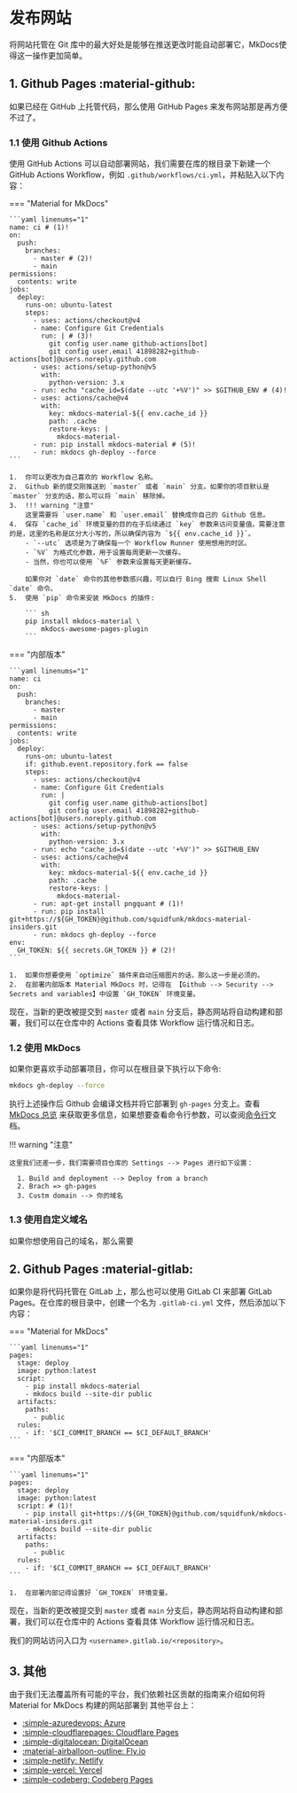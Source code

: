 # 发布网站

将网站托管在 Git 库中的最大好处是能够在推送更改时能自动部署它，MkDocs使得这一操作更加简单。

## 1. Github Pages :material-github:

如果已经在 GitHub 上托管代码，那么使用 GitHub Pages 来发布网站那是再方便不过了。


### 1.1 使用 Github Actions

使用 GitHub Actions 可以自动部署网站，我们需要在库的根目录下新建一个 GitHub Actions Workflow，例如 `.github/workflows/ci.yml`，并粘贴入以下内容：
 
=== "Material for MkDocs"

    ```yaml linenums="1"
    name: ci # (1)!
    on:
      push:
        branches:
          - master # (2)!
          - main
    permissions:
      contents: write
    jobs:
      deploy:
        runs-on: ubuntu-latest
        steps:
          - uses: actions/checkout@v4
          - name: Configure Git Credentials
            run: | # (3)!
              git config user.name github-actions[bot]
              git config user.email 41898282+github-actions[bot]@users.noreply.github.com
          - uses: actions/setup-python@v5
            with:
              python-version: 3.x
          - run: echo "cache_id=$(date --utc '+%V')" >> $GITHUB_ENV # (4)!
          - uses: actions/cache@v4
            with:
              key: mkdocs-material-${{ env.cache_id }}
              path: .cache
              restore-keys: |
                mkdocs-material-
          - run: pip install mkdocs-material # (5)!
          - run: mkdocs gh-deploy --force
    ```

    1.  你可以更改为自己喜欢的 Workflow 名称。
    2.  Github 新的提交刚推送到 `master` 或者 `main` 分支。如果你的项目默认是 `master` 分支的话，那么可以将 `main` 移除掉。
    3.  !!! warning "注意"
        这里需要将 `user.name` 和 `user.email` 替换成你自己的 Github 信息。
    4.  保存 `cache_id` 环境变量的目的在于后续通过 `key` 参数来访问变量值。需要注意的是，这里的名称是区分大小写的，所以确保内容为 `${{ env.cache_id }}`。
        - `--utc` 选项是为了确保每一个 Workflow Runner 使用想用的时区。
        - `%V` 为格式化参数，用于设置每周更新一次缓存。
        - 当然，你也可以使用 `%F` 参数来设置每天更新缓存。

        如果你对 `date` 命令的其他参数感兴趣，可以自行 Bing 搜索 Linux Shell `date` 命令。
    5.  使用 `pip` 命令来安装 MkDocs 的插件:

        ``` sh
        pip install mkdocs-material \
            mkdocs-awesome-pages-plugin
        ```

=== "内部版本"

    ```yaml linenums="1"
    name: ci
    on:
      push:
        branches:
          - master
          - main
    permissions:
      contents: write
    jobs:
      deploy:
        runs-on: ubuntu-latest
        if: github.event.repository.fork == false
        steps:
          - uses: actions/checkout@v4
          - name: Configure Git Credentials
            run: |
              git config user.name github-actions[bot]
              git config user.email 41898282+github-actions[bot]@users.noreply.github.com
          - uses: actions/setup-python@v5
            with:
              python-version: 3.x
          - run: echo "cache_id=$(date --utc '+%V')" >> $GITHUB_ENV
          - uses: actions/cache@v4
            with:
              key: mkdocs-material-${{ env.cache_id }}
              path: .cache
              restore-keys: |
                mkdocs-material-
          - run: apt-get install pngquant # (1)!
          - run: pip install git+https://${GH_TOKEN}@github.com/squidfunk/mkdocs-material-insiders.git
          - run: mkdocs gh-deploy --force
    env:
      GH_TOKEN: ${{ secrets.GH_TOKEN }} # (2)!
    ```

    1.  如果你想要使用 `optimize` 插件来自动压缩图片的话，那么这一步是必须的。
    2.  在部署内部版本 Material MkDocs 时，记得在 【Github --> Security --> Secrets and variables】中设置 `GH_TOKEN` 环境变量。

现在，当新的更改被提交到 `master` 或者 `main` 分支后，静态网站将自动构建和部署，我们可以在仓库中的 Actions 查看具体 Workflow 运行情况和日志。

### 1.2 使用 MkDocs

如果你更喜欢手动部署项目，你可以在根目录下执行以下命令:

```sh
mkdocs gh-deploy --force
```

执行上述操作后 Github 会编译文档并将它部署到 `gh-pages` 分支上。查看 [MkDocs 总览](https://www.mkdocs.org/user-guide/deploying-your-docs/#project-pages) 来获取更多信息，如果想要查看命令行参数，可以查阅[命令行](https://www.mkdocs.org/user-guide/cli/#mkdocs-gh-deploy)文档。

!!! warning "注意"
    
    这里我们还差一步，我们需要项目仓库的 Settings --> Pages 进行如下设置：
    
      1. Build and deployment --> Deploy from a branch
      2. Brach => gh-pages
      3. Custm domain --> 你的域名


### 1.3 使用自定义域名

如果你想使用自己的域名，那么需要


## 2. Github Pages :material-gitlab:

如果你是将代码托管在 GitLab 上，那么也可以使用 GitLab CI 来部署 GitLab Pages。在仓库的根目录中，创建一个名为 `.gitlab-ci.yml` 文件，然后添加以下内容：

=== "Material for MkDocs"

    ```yaml linenums="1"
    pages:
      stage: deploy
      image: python:latest
      script:
        - pip install mkdocs-material
        - mkdocs build --site-dir public
      artifacts:
        paths:
          - public
      rules:
        - if: '$CI_COMMIT_BRANCH == $CI_DEFAULT_BRANCH'
    ```

=== "内部版本"

    ```yaml linenums="1"
    pages:
      stage: deploy
      image: python:latest
      script: # (1)!
        - pip install git+https://${GH_TOKEN}@github.com/squidfunk/mkdocs-material-insiders.git
        - mkdocs build --site-dir public
      artifacts:
        paths:
          - public
      rules:
        - if: '$CI_COMMIT_BRANCH == $CI_DEFAULT_BRANCH'
    ```

    1.  在部署内部记得设置好 `GH_TOKEN` 环境变量。

现在，当新的更改被提交到 `master` 或者 `main` 分支后，静态网站将自动构建和部署，我们可以在仓库中的 Actions 查看具体 Workflow 运行情况和日志。

我们的网站访问入口为 `<username>.gitlab.io/<repository>`。

## 3. 其他


由于我们无法覆盖所有可能的平台，我们依赖社区贡献的指南来介绍如何将 Material for MkDocs 构建的网站部署到
其他平台上：

<div class="grid cards" markdown>

- [:simple-azuredevops: Azure][Azure]
- [:simple-cloudflarepages: Cloudflare Pages][Cloudflare Pages]
- [:simple-digitalocean: DigitalOcean][DigitalOcean]
- [:material-airballoon-outline: Fly.io][Flyio]
- [:simple-netlify: Netlify][Netlify]
- [:simple-vercel: Vercel][Vercel]
- [:simple-codeberg: Codeberg Pages][Codeberg Pages]

</div>

  [GitLab Pages]: https://gitlab.com/pages
  [GitLab CI]: https://docs.gitlab.com/ee/ci/
  [masked custom variables]: https://docs.gitlab.com/ee/ci/variables/#create-a-custom-variable-in-the-ui
  [default branch]: https://docs.gitlab.com/ee/user/project/repository/branches/default.html
  [Azure]: https://bawmedical.co.uk/t/publishing-a-material-for-mkdocs-site-to-azure-with-automatic-branch-pr-preview-deployments/763
  [Cloudflare Pages]: https://www.starfallprojects.co.uk/projects/deploy-host-docs/deploy-mkdocs-material-cloudflare/
  [DigitalOcean]: https://www.starfallprojects.co.uk/projects/deploy-host-docs/deploy-mkdocs-material-digitalocean-app-platform/
  [Flyio]: https://documentation.breadnet.co.uk/cloud/fly/mkdocs-on-fly/
  [Netlify]: https://www.starfallprojects.co.uk/projects/deploy-host-docs/deploy-mkdocs-material-netlify/
  [Vercel]: https://www.starfallprojects.co.uk/projects/deploy-host-docs/deploy-mkdocs-material-vercel/
  [Codeberg Pages]: https://andre601.ch/blog/2023/11-05-using-codeberg-pages/
